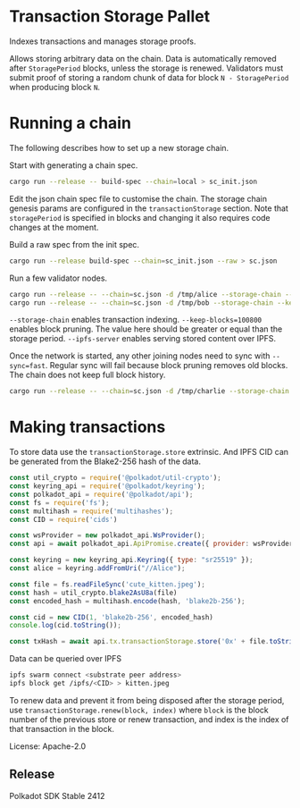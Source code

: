 # Transaction Storage Pallet

Indexes transactions and manages storage proofs.

Allows storing arbitrary data on the chain. Data is automatically removed after `StoragePeriod` blocks, unless the
storage is renewed. Validators must submit proof of storing a random chunk of data for block `N - StoragePeriod` when
producing block `N`.

# Running a chain

The following describes how to set up a new storage chain.

Start with generating a chain spec.

```bash
cargo run --release -- build-spec --chain=local > sc_init.json
```

Edit the json chain spec file to customise the chain. The storage chain genesis params are configured in the
`transactionStorage` section. Note that `storagePeriod` is specified in blocks and changing it also requires code
changes at the moment.

Build a raw spec from the init spec.

```bash
cargo run --release build-spec --chain=sc_init.json --raw > sc.json
```

Run a few validator nodes.

```bash
cargo run --release -- --chain=sc.json -d /tmp/alice --storage-chain --keep-blocks=100800 --ipfs-server --validator --alice
cargo run --release -- --chain=sc.json -d /tmp/bob --storage-chain --keep-blocks=100800 --ipfs-server --validator --bob
```

`--storage-chain` enables transaction indexing. `--keep-blocks=100800` enables block pruning. The value here should be
greater or equal than the storage period. `--ipfs-server` enables serving stored content over IPFS.

Once the network is started, any other joining nodes need to sync with `--sync=fast`. Regular sync will fail because
block pruning removes old blocks. The chain does not keep full block history.

```bash
cargo run --release -- --chain=sc.json -d /tmp/charlie --storage-chain --keep-blocks=100800 --ipfs-server --validator --charlie --sync=fast
```

# Making transactions

To store data use the `transactionStorage.store` extrinsic. And IPFS CID can be generated from the Blake2-256 hash of
the data.

```js
const util_crypto = require('@polkadot/util-crypto');
const keyring_api = require('@polkadot/keyring');
const polkadot_api = require('@polkadot/api');
const fs = require('fs');
const multihash = require('multihashes');
const CID = require('cids')

const wsProvider = new polkadot_api.WsProvider();
const api = await polkadot_api.ApiPromise.create({ provider: wsProvider });

const keyring = new keyring_api.Keyring({ type: "sr25519" });
const alice = keyring.addFromUri("//Alice");

const file = fs.readFileSync('cute_kitten.jpeg');
const hash = util_crypto.blake2AsU8a(file)
const encoded_hash = multihash.encode(hash, 'blake2b-256');

const cid = new CID(1, 'blake2b-256', encoded_hash)
console.log(cid.toString());

const txHash = await api.tx.transactionStorage.store('0x' + file.toString('hex')).signAndSend(alice);
```
Data can be queried over IPFS

```bash
ipfs swarm connect <substrate peer address>
ipfs block get /ipfs/<CID> > kitten.jpeg
```

To renew data and prevent it from being disposed after the storage period, use `transactionStorage.renew(block, index)`
where `block` is the block number of the previous store or renew transaction, and index is the index of that transaction
in the block.


License: Apache-2.0


## Release

Polkadot SDK Stable 2412
